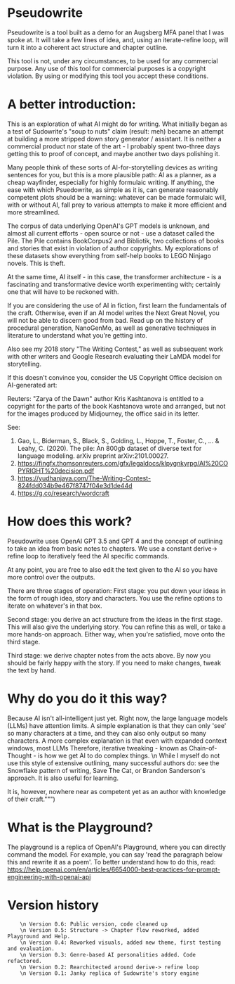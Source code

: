 # Pseudowrite
Pseudowrite is a tool built as a demo for an Augsberg MFA panel that I was spoke at.
It will take a few lines of idea, and, using an iterate-refine loop, will turn it into a coherent act structure and chapter outline.
                    
This tool is not, under any circumstances, to be used for any commercial purpose. Any use of this tool for commercial purposes is a copyright violation.
By using or modifying this tool you accept these conditions.


# A better introduction:
This is an exploration of what AI might do for writing. What initially began as a test of Sudowrite's "soup to nuts" claim
(result: meh) became an attempt at building a more stripped down story generator / assistant. 
It is neither a commercial product nor state of the art - I probably spent two-three days getting this to proof of concept,
and maybe another two days polishing it.

Many people think of these sorts of AI-for-storytelling devices as writing sentences for you, but this is a more plausible path: AI as a planner, as a cheap wayfinder,  especially for highly formulaic writing. If anything, the ease with which Psuedowrite, as simple as it is, can generate reasonably competent plots should be a warning: whatever can be made formulaic will, with or without AI, fall prey to various attempts to make it more efficient and more streamlined. 

The corpus of data underlying OpenAI's GPT models is unknown, and almost all current efforts - open source or not -
use a dataset called the Pile. The Pile contains BookCorpus2 and Bibliotik, 
two collections of books and stories that exist in violation of author copyrights.
My explorations of these datasets show everything from self-help books to LEGO Ninjago novels.
This is theft. 
            
At the same time, AI itself - in this case, the transformer architecture - is 
a fascinating and transformative device worth experimenting with; certainly one that will 
have to be reckoned with.
                    
If you are considering the use of AI in fiction, first learn the fundamentals of the craft.
Otherwise, even if an AI model writes the Next Great Novel, you will not be able to discern good from bad.
Read up on the history of procedural generation, NanoGenMo, as well as generative techniques in
literature to understand what you're getting into.
                   
Also see my 2018 story "The Writing Contest," as well as subsequent work with other writers and Google Research 
evaluating their LaMDA model for storytelling.

If this doesn't convince you, consider the US Copyright Office decision on AI-generated art:
                    
Reuters: "Zarya of the Dawn" author Kris Kashtanova is entitled to a copyright for the parts of the book Kashtanova wrote and arranged, 
but not for the images produced by Midjourney, the office said in its letter.
                    
                    
See: 
1. Gao, L., Biderman, S., Black, S., Golding, L., Hoppe, T., Foster, C., ... & Leahy, C. (2020). The pile: An 800gb dataset of diverse text for language modeling. arXiv preprint arXiv:2101.00027.
2. https://fingfx.thomsonreuters.com/gfx/legaldocs/klpygnkyrpg/AI%20COPYRIGHT%20decision.pdf
3. https://yudhanjaya.com/The-Writing-Contest-824fdd034b9e467f8747f04e3d1de44d
4. https://g.co/research/wordcraft
                    
# How does this work?
Pseudowrite uses OpenAI GPT 3.5 and GPT 4 and the concept of outlining to take an idea from basic notes to chapters. We use a constant derive-> refine loop to iteratively feed the AI specific commands. 
        
At any point, you are free to also edit the text given to the AI so you have more control over the outputs. 

There are three stages of operation: 
First stage: you put down your ideas in the form of rough idea, story and characters.
You use the refine options to iterate on whatever's in that box.

Second stage: you derive an act structure from the ideas in the first stage. 
This will also give the underlying story. You can refine this as well, or take a more hands-on approach.
Either way, when you're satisfied, move onto the third stage.

Third stage: we derive chapter notes from the acts above. By now you should be fairly happy with the story.
If you need to make changes, tweak the text by hand. 
        

# Why do you do it this way?
Because AI isn't all-intelligent just yet. 
Right now, the large language models (LLMs) have attention limits. A simple explanation is that they can only 'see' so many characters at a time, and they can also only output so many characters. A more complex explanation is that even with expanded context windows, most LLMs 
Therefore, iterative tweaking - known as Chain-of-Thought - is how we get AI to do complex things. \n
While I myself do not use this style of extensive outlining, many successful authors do: see the Snowflake pattern of writing, Save The Cat, or Brandon Sanderson's approach. 
It is also useful for learning.
        
It is, however, nowhere near as competent yet as an author with knowledge of their craft.""")

# What is the Playground?

The playground is a replica of OpenAI's Playground, where you can directly command the model.
For example, you can say 'read the paragraph below this and rewrite it as a poem'. 
To better understand how to do this, read: https://help.openai.com/en/articles/6654000-best-practices-for-prompt-engineering-with-openai-api

 # Version history

        \n Version 0.6: Public version, code cleaned up
        \n Version 0.5: Structure -> Chapter flow reworked, added Playground and Help.
        \n Version 0.4: Reworked visuals, added new theme, first testing and evaluation.
        \n Version 0.3: Genre-based AI personalities added. Code refactored.
        \n Version 0.2: Rearchitected around derive-> refine loop
        \n Version 0.1: Janky replica of Sudowrite's story engine
